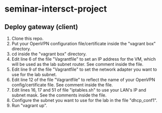 # seminar-intersct-project

## Deploy gateway (client)
1. Clone this repo.
2. Put your OpenVPN configuration file/certificate inside the "vagrant box" directory.
3. cd inside the "vagrant box" directory.
4. Edit line 6 of the file "Vagrantfile" to set an IP address for the VM, which will be used as the lab subnet router. See comment inside the file.
5. Edit line 9 of the file "Vagrantfile" to set the network adapter you want to use for the lab subnet.
6. Edit line 12 of the file "Vagrantfile" to reflect the name of your OpenVPN config/certificate file. See comment inside the file.
7. Edit lines 16, 17 and 51 of file "iptables.sh" to use your LAN's IP and subnet mask. See the comments inside the file.
8. Configure the subnet you want to use for the lab in the file "dhcp_conf1".
9. Run "vagrant up".
